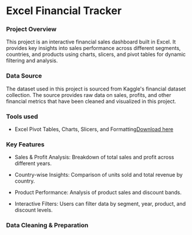 # Excel Financial Tracker
### Project Overview


This project is an interactive financial sales dashboard built in Excel. It provides key insights into sales performance across different segments, countries, and products using charts, slicers, and pivot tables for dynamic filtering and analysis.

### Data Source

The dataset used in this project is sourced from Kaggle's financial dataset collection. The source provides raw data on sales, profits, and other financial metrics that have been cleaned and visualized in this project.

### Tools used

- Excel Pivot Tables, Charts, Slicers, and Formatting[Download here](https://)




### Key Features

- Sales & Profit Analysis: Breakdown of total sales and profit across different years.

- Country-wise Insights: Comparison of units sold and total revenue by country.

- Product Performance: Analysis of product sales and discount bands.

- Interactive Filters: Users can filter data by segment, year, product, and discount levels.


### Data Cleaning & Preparation





